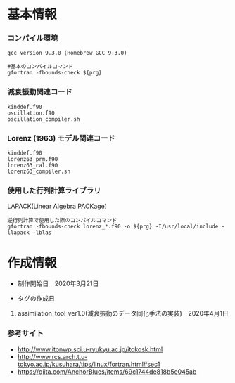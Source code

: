 # 基本情報
### コンパイル環境
```
gcc version 9.3.0 (Homebrew GCC 9.3.0)

#基本のコンパイルコマンド
gfortran -fbounds-check ${prg}
```

### 減衰振動関連コード
```
kinddef.f90
oscillation.f90
oscillation_compiler.sh	
```

### Lorenz (1963) モデル関連コード
```
kinddef.f90
lorenz63_prm.f90
lorenz63_cal.f90
lorenz63_compiler.sh
```
### 使用した行列計算ライブラリ
LAPACK(Linear Algebra PACKage)
```
逆行列計算で使用した際のコンパイルコマンド
gfortran -fbounds-check lorenz_*.f90 -o ${prg} -I/usr/local/include -llapack -lblas
```

# 作成情報
- 制作開始日　2020年3月21日

- タグの作成日

1. assimilation_tool_ver1.0(減衰振動のデータ同化手法の実装)　2020年4月1日

### 参考サイト
- http://www.itonwp.sci.u-ryukyu.ac.jp/itokosk.html
- http://www.rcs.arch.t.u-tokyo.ac.jp/kusuhara/tips/linux/fortran.html#sec1
- https://qiita.com/AnchorBlues/items/69c1744de818b5e045ab
